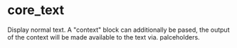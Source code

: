 core_text
=========

Display normal text. A "context" block can additionally be pased, the output of the context will be made available to the text via. palceholders.

